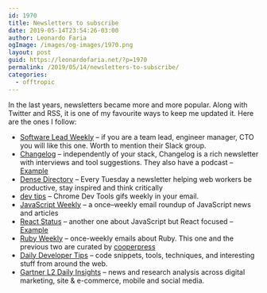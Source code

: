 ```yaml
---
id: 1970
title: Newsletters to subscribe
date: 2019-05-14T23:54:26-03:00
author: Leonardo Faria
ogImage: /images/og-images/1970.png
layout: post
guid: https://leonardofaria.net/?p=1970
permalink: /2019/05/14/newsletters-to-subscribe/
categories:
  - offtropic
---
```

In the last years, newsletters became more and more popular. Along with Twitter and RSS, it is one of my favourite ways to keep me updated it. Here are the ones I follow:

  * [Software Lead Weekly](http://softwareleadweekly.com/) – if you are a team lead, engineer manager, CTO you will like this one. Worth to mention their Slack group.
  * [Changelog](https://changelog.com/) – independently of your stack, Changelog is a rich newsletter with interviews and tool suggestions. They also have a podcast – [Example](https://email.changelog.com/t/ViewEmail/t/07B6AC1A841DD8ED2540EF23F30FEDED/D6D7BA67637E86A7F1E87EB810D8F10A)
  * [Dense Directory](https://www.densediscovery.com/) – Every Tuesday a newsletter helping web workers be productive, stay inspired and think critically
  * [dev tips](https://umaar.com/dev-tips/) – Chrome Dev Tools gifs weekly in your email.
  * [JavaScript Weekly](https://javascriptweekly.com/) – a once–weekly email roundup of JavaScript news and articles
  * [React Status](https://react.statuscode.com/) – another one about JavaScript but React focused – [Example](https://react.statuscode.com/issues/136)
  * [Ruby Weekly](https://rubyweekly.com/) – once-weekly emails about Ruby. This one and the previous two are curated by [cooperpress](https://cooperpress.com/)
  * [Daily Developer Tips](https://gomakethings.com/articles/) – code snippets, tools, techniques, and interesting stuff from around the web.
  * [Gartner L2 Daily Insights](https://www.l2inc.com/daily-insights) – news and research analysis across digital marketing, site & e-commerce, mobile and social media.
